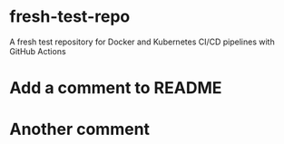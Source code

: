 # fresh-test-repo
A fresh test repository for Docker and Kubernetes CI/CD pipelines with GitHub Actions
# Add a comment to README 
# Another comment 
